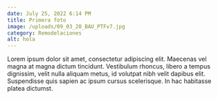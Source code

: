 ```yaml
---
date: July 25, 2022 6:14 PM
title: Primera foto
image: /uploads/09_03_20_BAU_PTFv7.jpg
category: Remodelaciones
alt: hola
---
```

Lorem ipsum dolor sit amet, consectetur adipiscing elit. Maecenas vel magna at magna dictum tincidunt. Vestibulum rhoncus, libero a tempus dignissim, velit nulla aliquam metus, id volutpat nibh velit dapibus elit. Suspendisse quis sapien ac ipsum cursus scelerisque. In hac habitasse platea dictumst.